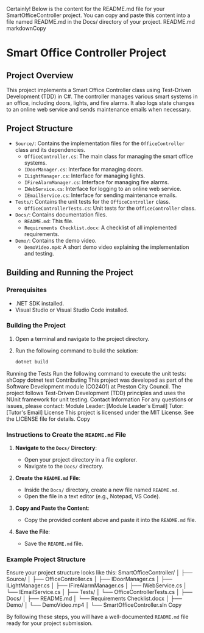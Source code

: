 Certainly! Below is the content for the README.md file for your SmartOfficeController project. You can copy and paste this content into a file named README.md in the Docs/ directory of your project.
README.md
markdownCopy
# Smart Office Controller Project

## Project Overview

This project implements a Smart Office Controller class using Test-Driven Development (TDD) in C#. The controller manages various smart systems in an office, including doors, lights, and fire alarms. It also logs state changes to an online web service and sends maintenance emails when necessary.

## Project Structure

- `Source/`: Contains the implementation files for the `OfficeController` class and its dependencies.
  - `OfficeController.cs`: The main class for managing the smart office systems.
  - `IDoorManager.cs`: Interface for managing doors.
  - `ILightManager.cs`: Interface for managing lights.
  - `IFireAlarmManager.cs`: Interface for managing fire alarms.
  - `IWebService.cs`: Interface for logging to an online web service.
  - `IEmailService.cs`: Interface for sending maintenance emails.
- `Tests/`: Contains the unit tests for the `OfficeController` class.
  - `OfficeControllerTests.cs`: Unit tests for the `OfficeController` class.
- `Docs/`: Contains documentation files.
  - `README.md`: This file.
  - `Requirements Checklist.docx`: A checklist of all implemented requirements.
- `Demo/`: Contains the demo video.
  - `DemoVideo.mp4`: A short demo video explaining the implementation and testing.

## Building and Running the Project

### Prerequisites

- .NET SDK installed.
- Visual Studio or Visual Studio Code installed.

### Building the Project

1. Open a terminal and navigate to the project directory.
2. Run the following command to build the solution:

   ```sh
   dotnet build
Running the Tests
Run the following command to execute the unit tests:
shCopy
dotnet test
Contributing
This project was developed as part of the Software Development module (CO2401) at Preston City Council. The project follows Test-Driven Development (TDD) principles and uses the NUnit framework for unit testing.
Contact Information
For any questions or issues, please contact:
Module Leader: [Module Leader's Email]
Tutor: [Tutor's Email]
License
This project is licensed under the MIT License. See the LICENSE file for details.
Copy

### Instructions to Create the `README.md` File

1. **Navigate to the `Docs/` Directory**:
   - Open your project directory in a file explorer.
   - Navigate to the `Docs/` directory.

2. **Create the `README.md` File**:
   - Inside the `Docs/` directory, create a new file named `README.md`.
   - Open the file in a text editor (e.g., Notepad, VS Code).

3. **Copy and Paste the Content**:
   - Copy the provided content above and paste it into the `README.md` file.

4. **Save the File**:
   - Save the `README.md` file.

### Example Project Structure

Ensure your project structure looks like this:
SmartOfficeController/
│
├── Source/
│   ├── OfficeController.cs
│   ├── IDoorManager.cs
│   ├── ILightManager.cs
│   ├── IFireAlarmManager.cs
│   ├── IWebService.cs
│   └── IEmailService.cs
│
├── Tests/
│   └── OfficeControllerTests.cs
│
├── Docs/
│   ├── README.md
│   └── Requirements Checklist.docx
│
├── Demo/
│   └── DemoVideo.mp4
│
└── SmartOfficeController.sln
Copy

By following these steps, you will have a well-documented `README.md` file ready for your project submission.
